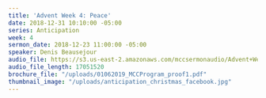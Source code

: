 ```yaml
---
title: 'Advent Week 4: Peace'
date: 2018-12-31 10:10:00 -05:00
series: Anticipation
week: 4
sermon_date: 2018-12-23 11:00:00 -05:00
speaker: Denis Beausejour
audio_file: https://s3.us-east-2.amazonaws.com/mccsermonaudio/Advent+Week+4_+Peace.lite.mp3
audio_file_length: 17051520
brochure_file: "/uploads/01062019_MCCProgram_proof1.pdf"
thumbnail_image: "/uploads/anticipation_christmas_facebook.jpg"
---
```


